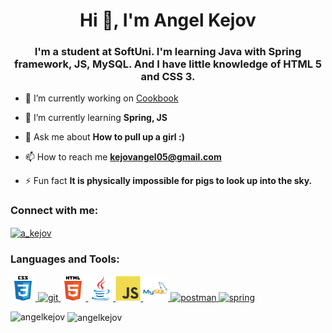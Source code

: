 <h1 align="center">Hi 👋, I'm Angel Kejov</h1>
<h3 align="center">I'm a student at SoftUni. I'm learning Java with Spring framework, JS, MySQL. And I have little knowledge of HTML 5 and CSS 3.</h3>

- 🔭 I’m currently working on [Cookbook](https://github.com/angelkejov/CookbookApp)

- 🌱 I’m currently learning **Spring, JS**

- 💬 Ask me about **How to pull up a girl :)**

- 📫 How to reach me **kejovangel05@gmail.com**

- ⚡ Fun fact **It is physically impossible for pigs to look up into the sky.**

<h3 align="left">Connect with me:</h3>
<p align="left">
<a href="https://instagram.com/a_kejov" target="blank"><img align="center" src="https://raw.githubusercontent.com/rahuldkjain/github-profile-readme-generator/master/src/images/icons/Social/instagram.svg" alt="a_kejov" height="30" width="40" /></a>
</p>

<h3 align="left">Languages and Tools:</h3>
<p align="left"> <a href="https://www.w3schools.com/css/" target="_blank" rel="noreferrer"> <img src="https://raw.githubusercontent.com/devicons/devicon/master/icons/css3/css3-original-wordmark.svg" alt="css3" width="40" height="40"/> </a> <a href="https://git-scm.com/" target="_blank" rel="noreferrer"> <img src="https://www.vectorlogo.zone/logos/git-scm/git-scm-icon.svg" alt="git" width="40" height="40"/> </a> <a href="https://www.w3.org/html/" target="_blank" rel="noreferrer"> <img src="https://raw.githubusercontent.com/devicons/devicon/master/icons/html5/html5-original-wordmark.svg" alt="html5" width="40" height="40"/> </a> <a href="https://www.java.com" target="_blank" rel="noreferrer"> <img src="https://raw.githubusercontent.com/devicons/devicon/master/icons/java/java-original.svg" alt="java" width="40" height="40"/> </a> <a href="https://developer.mozilla.org/en-US/docs/Web/JavaScript" target="_blank" rel="noreferrer"> <img src="https://raw.githubusercontent.com/devicons/devicon/master/icons/javascript/javascript-original.svg" alt="javascript" width="40" height="40"/> </a> <a href="https://www.mysql.com/" target="_blank" rel="noreferrer"> <img src="https://raw.githubusercontent.com/devicons/devicon/master/icons/mysql/mysql-original-wordmark.svg" alt="mysql" width="40" height="40"/> </a> <a href="https://postman.com" target="_blank" rel="noreferrer"> <img src="https://www.vectorlogo.zone/logos/getpostman/getpostman-icon.svg" alt="postman" width="40" height="40"/> </a> <a href="https://spring.io/" target="_blank" rel="noreferrer"> <img src="https://www.vectorlogo.zone/logos/springio/springio-icon.svg" alt="spring" width="40" height="40"/> </a> </p>

<p><img align="left" src="https://github-readme-stats.vercel.app/api/top-langs?username=angelkejov&show_icons=true&locale=en&layout=compact" alt="angelkejov" /></p>

<p>&nbsp;<img align="center" src="https://github-readme-stats.vercel.app/api?username=angelkejov&show_icons=true&locale=en" alt="angelkejov" /></p>
